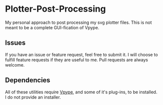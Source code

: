 # Plotter-Post-Processing
My personal approach to post processing my svg plotter files. This is not meant to be a complete GUI-fication of Vpype.

## Issues
If you have an issue or feature request, feel free to submit it. I will choose to fulfill feature requests if they are useful to me. Pull requests are always welcome.

## Dependencies
All of these utilities require [Vpype](https://github.com/abey79/vpype), and some of it's plug-ins, to be installed. I do not provide an installer.
